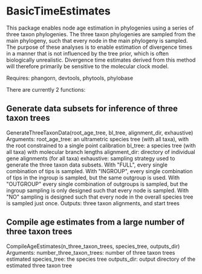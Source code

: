 

# BasicTimeEstimates

This package enables node age estimation in phylogenies using a series of three taxon phylogenies. The three taxon phylogenies are sampled from the main phylogeny, such that every node in the main phylogeny is sampled.
The purpose of these analyses is to enable estimation of divergence times in a manner that is not influenced by the tree prior, which is often biologically unrealistic.
Divergence time estimates derived from this method will therefore primarily be sensitive to the molecular clock model.

Requires: phangorn, devtools, phytools, phylobase

There are currently 2 functions:

## Generate data subsets for inference of three taxon trees
GenerateThreeTaxonData(root_age_tree, bl_tree, alignment_dir, exhaustive)
Arguments:
root_age_tree: an ultrametric species tree (with all taxa), with the root constrained to a single point calibration
bl_tree: a species tree (with all taxa) with molecular branch lengths
alignment_dir: directory of individual gene alignments (for all taxa)
exhaustive: sampling strategy used to generate the three taxon data subsets. With "FULL", every single combination of tips is sampled. With "INGROUP", every single combination of tips in the ingroup is sampled, but the same outgroup is used. With "OUTGROUP" every single combination of outgroups is sampled, but the ingroup sampling is only designed such that every node is sampled. With "NO" sampling is designed such that every node in the overall species tree is sampled just once. 
Outputs:
three taxon alignments, and start trees

## Compile age estimates from a large number of three taxon trees
CompileAgeEstimates(n_three_taxon_trees, species_tree, outputs_dir)
Arguments:
number_three_taxon_trees: number of three taxon trees estimated
species_tree: the species tree
outputs_dir: output directory of the estimated three taxon tree

